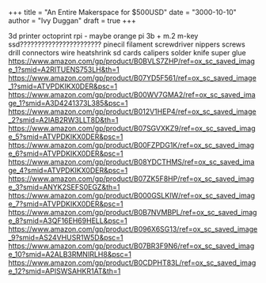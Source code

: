 +++
title = "An Entire Makerspace for $500USD"
date = "3000-10-10"
author = "Ivy Duggan"
draft = true
+++


3d printer
octoprint rpi - maybe orange pi 3b + m.2 m-key ssd???????????????????????
pinecil
filament
screwdriver
nippers
screws
drill
connectors
wire
heatshrink
sd cards
calipers
solder
knife
super glue
<https://www.amazon.com/gp/product/B0BVLS7ZHP/ref=ox_sc_saved_image_1?smid=A2RITUENS753LH&th=1>
<https://www.amazon.com/gp/product/B07YD5F561/ref=ox_sc_saved_image_1?smid=ATVPDKIKX0DER&psc=1>
<https://www.amazon.com/gp/product/B00WV7GMA2/ref=ox_sc_saved_image_1?smid=A3D4241373L385&psc=1>
<https://www.amazon.com/gp/product/B012V1HEP4/ref=ox_sc_saved_image_2?smid=A2IAB2RW3LLT8D&th=1>
<https://www.amazon.com/gp/product/B07SGVXKZ9/ref=ox_sc_saved_image_5?smid=ATVPDKIKX0DER&psc=1>
<https://www.amazon.com/gp/product/B00FZPDG1K/ref=ox_sc_saved_image_6?smid=ATVPDKIKX0DER&psc=1>
<https://www.amazon.com/gp/product/B08YDCTHMS/ref=ox_sc_saved_image_4?smid=ATVPDKIKX0DER&psc=1>
<https://www.amazon.com/gp/product/B07ZK5F8HP/ref=ox_sc_saved_image_3?smid=ANYK2SEFS0EGZ&th=1>
<https://www.amazon.com/gp/product/B000GSLKIW/ref=ox_sc_saved_image_7?smid=ATVPDKIKX0DER&psc=1>
<https://www.amazon.com/gp/product/B0B7NVMBPL/ref=ox_sc_saved_image_8?smid=A3QF16EH69HELL&psc=1>
<https://www.amazon.com/gp/product/B096X6SG13/ref=ox_sc_saved_image_9?smid=AS24VHUSR1W5D&psc=1>
<https://www.amazon.com/gp/product/B07BR3F9N6/ref=ox_sc_saved_image_10?smid=A2ALB3RMNIRLH8&psc=1>
<https://www.amazon.com/gp/product/B0CDPHT83L/ref=ox_sc_saved_image_12?smid=APISWSAHKR1AT&th=1>

